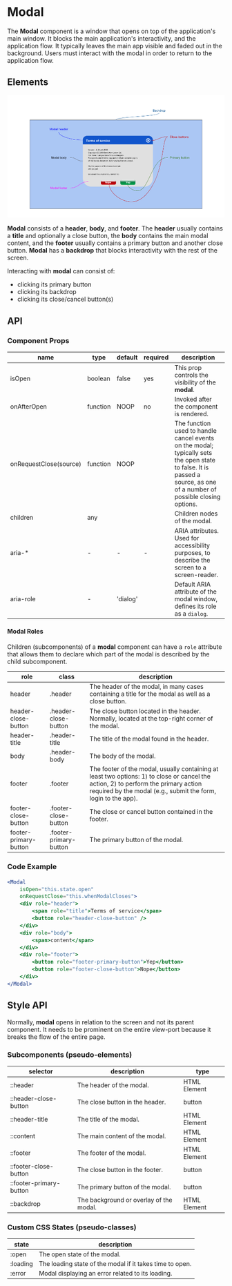 # Modal

The **Modal** component is a window that opens on top of the application's main window. It blocks the main application's interactivity, and the application flow. It typically leaves the main app visible and faded out in the background. Users must interact with the modal in order to return to the application flow.

## Elements

![Modal](./assets/elements.png)

**Modal** consists of a **header**, **body**, and **footer**. The **header** usually contains a **title** and optionally a close button, the **body** contains the main modal content, and the **footer** usually contains a primary button and another close button. **Modal** has a **backdrop** that blocks interactivity with the rest of the screen.

Interacting with **modal** can consist of:
  
- clicking its primary button
- clicking its backdrop
- clicking its close/cancel button(s)

## API

### Component Props

| name | type | default | required | description |
| --- | --- | --- | --- | --- |
| isOpen | boolean | false | yes | This prop controls the visibility of the **modal**. |
| onAfterOpen | function | NOOP | no | Invoked after the component is rendered. |
| onRequestClose(source) | function | NOOP |  | The function used to handle cancel events on the modal; typically sets the open state to false. It is passed a source, as one of a number of possible closing options. |
| children | any |  |  | Children nodes of the modal. |
| aria-* | - | - | - | ARIA attributes. Used for accessibility purposes, to describe the screen to a screen-reader. |
| aria-role | - | 'dialog' |  | Default ARIA attribute of the modal window, defines its role as a `dialog`. |

#### Modal Roles

Children (subcomponents) of a **modal** component can have a `role` attribute that allows them to declare which part of the modal is described by the child subcomponent.

| role | class | description |
| --- | --- | --- |
| header | .header | The header of the modal, in many cases containing a title for the modal as well as a close button. |
| header-close-button | .header-close-button | The close button located in the header. Normally, located at the top-right corner of the modal. |
| header-title | .header-title | The title of the modal found in the header. |
| body | .header-body | The body of the modal. |
| footer | .footer | The footer of the modal, usually containing at least two options: 1) to close or cancel the action, 2) to perform the primary action required by the modal (e.g., submit the form, login to the app). |
| footer-close-button | .footer-close-button | The close or cancel button contained in the footer. |
| footer-primary-button | .footer-primary-button | The primary button of the modal. |

### Code Example

```jsx
<Modal
    isOpen="this.state.open"
    onRequestClose="this.whenModalCloses">
    <div role="header">
        <span role="title">Terms of service</span>
        <button role="header-close-button" />
    </div>
    <div role="body">
        <span>content</span>
    </div>
    <div role="footer">
        <button role="footer-primary-button">Yep</button>
        <button role="footer-close-button">Nope</button>
    </div>
</Modal>
```

## Style API

Normally, **modal** opens in relation to the screen and not its parent component. It needs to be prominent on the entire view-port because it breaks the flow of the entire page. 

### Subcomponents (pseudo-elements)

| selector | description | type |
| --- | --- | --- |
| ::header | The header of the modal. | HTML Element |
| ::header-close-button | The close button in the header. | button |
| ::header-title | The title of the modal. | HTML Element |
| ::content | The main content of the modal. | HTML Element |
| ::footer | The footer of the modal. | HTML Element |
| ::footer-close-button | The close button in the footer. | button |
| ::footer-primary-button | The primary button of the modal. | button |
| ::backdrop | The background or overlay of the modal. | HTML Element |

### Custom CSS States (pseudo-classes)

| state | description |
|---|---|
| :open | The open state of the modal. |
| :loading | The loading state of the modal if it takes time to open. |
| :error | Modal displaying an error related to its loading. |

